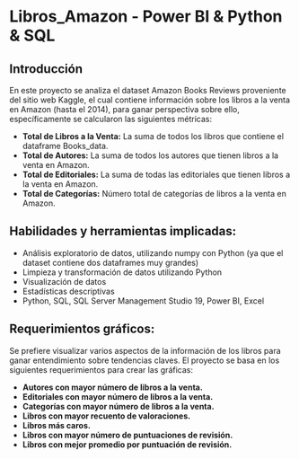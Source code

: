 # Libros_Amazon - Power BI & Python & SQL

## Introducción
En este proyecto se analiza el dataset Amazon Books Reviews proveniente del sitio web Kaggle, el cual contiene información sobre los libros a la venta en Amazon (hasta el 2014), para ganar perspectiva sobre ello, específicamente se calcularon las siguientes métricas:
* **Total de Libros a la Venta:** La suma de todos los libros que contiene el dataframe Books_data.
* **Total de Autores:** La suma de todos los autores que tienen libros a la venta en Amazon.
* **Total de Editoriales:** La suma de todas las editoriales que tienen libros a la venta en Amazon.
* **Total de Categorías:** Número total de categorías de libros a la venta en Amazon.

## Habilidades y herramientas implicadas:
* Análisis exploratorio de datos, utilizando numpy con Python (ya que el dataset contiene dos dataframes muy grandes)
* Limpieza y transformación de datos utilizando Python
* Visualización de datos
* Estadísticas descriptivas
* Python, SQL, SQL Server Management Studio 19, Power BI, Excel

## Requerimientos gráficos:
Se prefiere visualizar varios aspectos de la información de los libros para ganar entendimiento sobre tendencias claves. El proyecto se basa en los siguientes requerimientos para crear las gráficas:
* **Autores con mayor número de libros a la venta.**
* **Editoriales con mayor número de libros a la venta.**
* **Categorías con mayor número de libros a la venta.**
* **Libros con mayor recuento de valoraciones.**
* **Libros más caros.**
* **Libros con mayor número de puntuaciones de revisión.**
* **Libros con mejor promedio por puntuación de revisión.**
